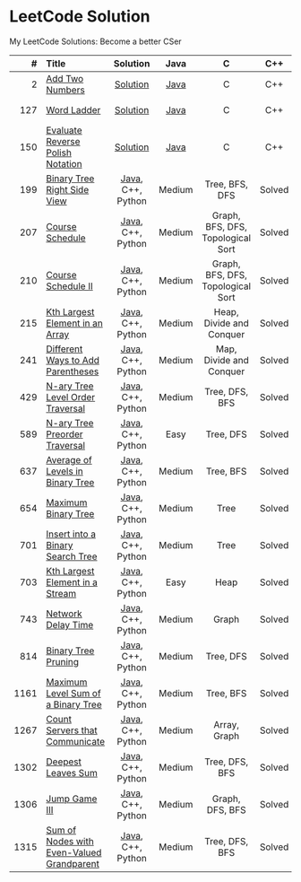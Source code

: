 LeetCode Solution
========
My LeetCode Solutions: Become a better CSer
 
| # | Title | Solution | Java | C | C++ | Python | JS | Difficulty | Tags | Status | 
|--:|:------|:--------:|:-:|:---:|:----:|:------:|:--:|:----------:|:----:|:------:|
| 2 | [Add Two Numbers](https://leetcode.com/problems/add-two-numbers/) | [Solution](./solution/2.Add-Two-Numbers.md) | [Java](./solution/2.Add-Two-Numbers.md#java) | C | C++ | Python | JS | Medium | Linked List | Solved |
| 127 | [Word Ladder](https://leetcode.com/problems/word-ladder/) | [Solution](./solution/127.Word-Ladder.md) | [Java](./solution/127.Word-Ladder.md#java) | C | C++ | Python | JS | Medium | Graph, BFS | Solved |
| 150 | [Evaluate Reverse Polish Notation](https://leetcode.com/problems/evaluate-reverse-polish-notation/)| [Solution](./solution/150.Evaluate-Reverse-Polish-Notation.md) | [Java](./solution/150.Evaluate-Reverse-Polish-Notation.md#java) | C | C++ | Python | JS | Medium | Stack | Solved |
| 199 | [Binary Tree Right Side View](https://leetcode.com/problems/binary-tree-right-side-view/) | [Java](./solution/199.Binary-Tree-Right-Side-View.md), C++, Python | Medium | Tree, BFS, DFS | Solved |
| 207 | [Course Schedule](https://leetcode.com/problems/course-schedule/) | [Java](./solution/207.Course-Schedule.md), C++, Python | Medium | Graph, BFS, DFS, Topological Sort | Solved |
| 210 | [Course Schedule II](https://leetcode.com/problems/course-schedule-ii/) | [Java](./solution/210.Course-Schedule-II.md), C++, Python | Medium | Graph, BFS, DFS, Topological Sort | Solved |
| 215 | [Kth Largest Element in an Array](https://leetcode.com/problems/kth-largest-element-in-an-array/) | [Java](./solution/215.Kth-Largest-Element-in-an-Array.md), C++, Python | Medium | Heap, Divide and Conquer | Solved |
| 241 | [Different Ways to Add Parentheses](https://leetcode.com/problems/different-ways-to-add-parentheses/) | [Java](./solution/241.Different-Ways-to-Add-Parentheses.md), C++, Python | Medium | Map, Divide and Conquer | Solved |
| 429 | [N-ary Tree Level Order Traversal](https://leetcode.com/problems/n-ary-tree-level-order-traversal/) | [Java](./solution/429.N-ary-Tree-Level-Order-Traversal.md), C++, Python | Medium | Tree, DFS, BFS | Solved |
| 589 | [N-ary Tree Preorder Traversal](https://leetcode.com/problems/n-ary-tree-preorder-traversal/) | [Java](./solution/589.N-ary-Tree-Preorder-Traversal.md), C++, Python | Easy | Tree, DFS | Solved |
| 637 | [Average of Levels in Binary Tree](https://leetcode.com/problems/average-of-levels-in-binary-tree/) | [Java](./solution/637.Average-of-Levels-in-Binary-Tree.md), C++, Python | Medium | Tree, BFS | Solved |
| 654 | [Maximum Binary Tree](https://leetcode.com/problems/maximum-binary-tree/) | [Java](./solution/654.Maximum-Binary-Tree.md), C++, Python | Medium | Tree | Solved |
| 701 | [Insert into a Binary Search Tree](https://leetcode.com/problems/insert-into-a-binary-search-tree/) | [Java](./solution/701.Insert-into-a-Binary-Search-Tree.md), C++, Python | Medium | Tree | Solved |
| 703 | [Kth Largest Element in a Stream](https://leetcode.com/problems/kth-largest-element-in-a-stream/) | [Java](./solution/703.Kth-Largest-Element-in-a-Stream.md), C++, Python | Easy | Heap | Solved |
| 743 | [Network Delay Time](https://leetcode.com/problems/network-delay-time/) | [Java](./solution/743.Network-Delay-Time.md), C++, Python | Medium | Graph | Solved |
| 814 | [Binary Tree Pruning](https://leetcode.com/problems/binary-tree-pruning/)| [Java](./solution/814.Binary-Tree-Pruning.md), C++, Python | Medium | Tree, DFS | Solved |
| 1161 | [Maximum Level Sum of a Binary Tree](https://leetcode.com/problems/maximum-level-sum-of-a-binary-tree/)| [Java](./solution/1161.Maximum-Level-Sum-of-a-Binary-Tree.md), C++, Python | Medium | Tree, BFS | Solved |
| 1267 | [Count Servers that Communicate](https://leetcode.com/problems/count-servers-that-communicate/)| [Java](./solution/1267.Count-Servers-that-Communicate.md), C++, Python | Medium | Array, Graph | Solved |
| 1302 | [Deepest Leaves Sum](https://leetcode.com/problems/deepest-leaves-sum/) | [Java](./solution/1302.Deepest-Leaves-Sum.md), C++, Python | Medium | Tree, DFS, BFS | Solved |
| 1306 | [Jump Game III](https://leetcode.com/problems/jump-game-iii/) | [Java](./solution/1306.Jump-Game-III.md), C++, Python | Medium | Graph, DFS, BFS | Solved |
| 1315 | [Sum of Nodes with Even-Valued Grandparent](https://leetcode.com/problems/sum-of-nodes-with-even-valued-grandparent/) | [Java](./solution/1315.Sum-of-Nodes-with-Even-Valued-Grandparent.md), C++, Python | Medium | Tree, DFS, BFS | Solved |
